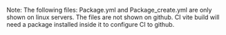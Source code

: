 Note: The following files: Package.yml and Package_create.yml are only shown on linux servers. The files
are not shown on github. CI vite build will need a package installed inside it to configure CI to github.
